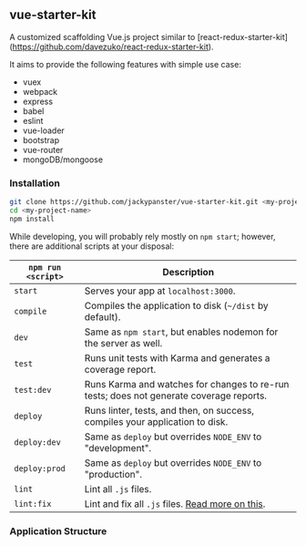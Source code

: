 ## vue-starter-kit

A customized scaffolding Vue.js project similar to [react-redux-starter-kit] (https://github.com/davezuko/react-redux-starter-kit).

It aims to provide the following features with simple use case:

+ vuex
+ webpack
+ express
+ babel
+ eslint
+ vue-loader
+ bootstrap
+ vue-router
+ mongoDB/mongoose

### Installation
```bash
git clone https://github.com/jackypanster/vue-starter-kit.git <my-project-name>
cd <my-project-name>
npm install
```

While developing, you will probably rely mostly on `npm start`; however, there are additional scripts at your disposal:

|`npm run <script>`|Description|
|------------------|-----------|
|`start`|Serves your app at `localhost:3000`. |
|`compile`|Compiles the application to disk (`~/dist` by default).|
|`dev`|Same as `npm start`, but enables nodemon for the server as well.|
|`test`|Runs unit tests with Karma and generates a coverage report.|
|`test:dev`|Runs Karma and watches for changes to re-run tests; does not generate coverage reports.|
|`deploy`|Runs linter, tests, and then, on success, compiles your application to disk.|
|`deploy:dev`|Same as `deploy` but overrides `NODE_ENV` to "development".|
|`deploy:prod`|Same as `deploy` but overrides `NODE_ENV` to "production".|
|`lint`|Lint all `.js` files.|
|`lint:fix`|Lint and fix all `.js` files. [Read more on this](http://eslint.org/docs/user-guide/command-line-interface.html#fix).|

### Application Structure
